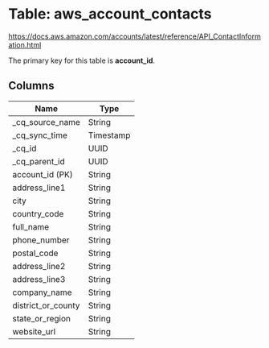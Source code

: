 # Table: aws_account_contacts

https://docs.aws.amazon.com/accounts/latest/reference/API_ContactInformation.html

The primary key for this table is **account_id**.

## Columns

| Name          | Type          |
| ------------- | ------------- |
|_cq_source_name|String|
|_cq_sync_time|Timestamp|
|_cq_id|UUID|
|_cq_parent_id|UUID|
|account_id (PK)|String|
|address_line1|String|
|city|String|
|country_code|String|
|full_name|String|
|phone_number|String|
|postal_code|String|
|address_line2|String|
|address_line3|String|
|company_name|String|
|district_or_county|String|
|state_or_region|String|
|website_url|String|